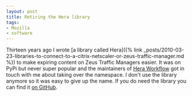 ```yaml
---
layout: post
title: Retiring the Hera library
tags:
- Mozilla
- software
---
```


Thirteen years ago I wrote [a library called Hera]({% link
_posts/2010-03-23-libraries-to-connect-to-a-citrix-netscaler-or-zeus-traffic-manager.md
%}) to make expiring content on Zeus Traffic Managers easier.  It was on PyPi
but never super popular and the maintainers of [Hera
Workflow](https://github.com/argoproj-labs/hera) got in touch with
me about taking over the namespace.  I don't use the library anymore so it was
easy to give up the name.  If you do need the library you can find it [on
GitHub](https://github.com/clouserw/hera).
